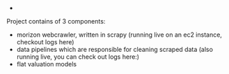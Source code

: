 * 


Project contains of 3 components:
- morizon webcrawler, written in scrapy (running live on an ec2 instance,
checkout logs here)
- data pipelines which are responsible for cleaning scraped data (also running
live, you can check out logs here:)
- flat valuation models
